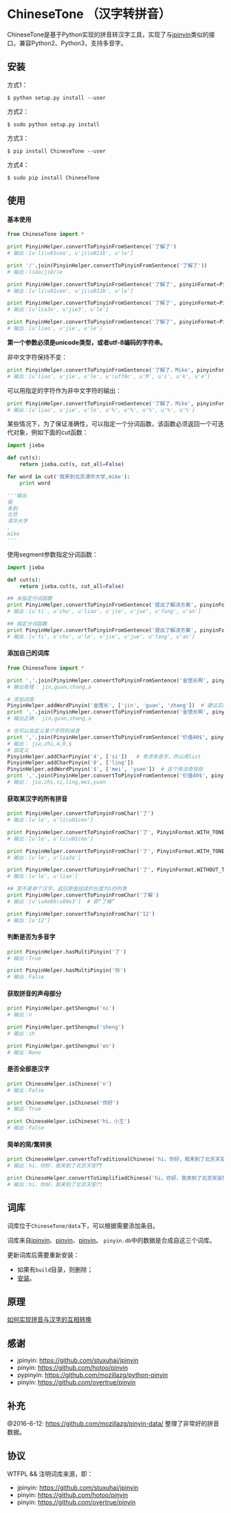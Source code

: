 # ChineseTone （汉字转拼音）

ChineseTone是基于Python实现的拼音转汉字工具，实现了与[jpinyin](https://github.com/stuxuhai/jpinyin)类似的接口，兼容Python2、Python3，支持多音字。


## 安装

方式1：
```
$ python setup.py install --user
```

方式2：
```
$ sudo python setup.py install
```

方式3：
```
$ pip install ChineseTone --user
```

方式4：
```
$ sudo pip install ChineseTone
```


## 使用

#### 基本使用


```python
from ChineseTone import *

print PinyinHelper.convertToPinyinFromSentence('了解了')
# 输出：[u'li\u01ceo', u'ji\u011b', u'le']

print '/'.join(PinyinHelper.convertToPinyinFromSentence('了解了'))
# 输出：liǎo/jiě/le

print PinyinHelper.convertToPinyinFromSentence('了解了', pinyinFormat=PinyinFormat.WITH_TONE_MARK)
# 输出：[u'li\u01ceo', u'ji\u011b', u'le']

print PinyinHelper.convertToPinyinFromSentence('了解了', pinyinFormat=PinyinFormat.WITH_TONE_NUMBER)
# 输出：[u'lia3o', u'jie3', u'le']

print PinyinHelper.convertToPinyinFromSentence('了解了', pinyinFormat=PinyinFormat.WITHOUT_TONE)
# 输出：[u'liao', u'jie', u'le']
```

__第一个参数必须是unicode类型，或者utf-8编码的字符串。__


非中文字符保持不变：

```python
print PinyinHelper.convertToPinyinFromSentence('了解了，Mike', pinyinFormat=PinyinFormat.WITHOUT_TONE)
# 输出：[u'liao', u'jie', u'le', u'\uff0c', u'M', u'i', u'k', u'e']
```

可以用指定的字符作为非中文字符的输出：
```python
print PinyinHelper.convertToPinyinFromSentence('了解了，Mike', pinyinFormat=PinyinFormat.WITHOUT_TONE, replace='%')
# 输出：[u'liao', u'jie', u'le', u'%', u'%', u'%', u'%', u'%']
```

某些情况下，为了保证准确性，可以指定一个分词函数，该函数必须返回一个可迭代对象，例如下面的cut函数：

```python
import jieba

def cut(s):
    return jieba.cut(s, cut_all=False)

for word in cut('我来到北京清华大学,mike'):
    print word

'''输出
我
来到
北京
清华大学
,
mike
'''
```

使用segment参数指定分词函数：

```python
import jieba

def cut(s):
    return jieba.cut(s, cut_all=False)

## 未指定分词函数
print PinyinHelper.convertToPinyinFromSentence('提出了解决方案', pinyinFormat=PinyinFormat.WITHOUT_TONE)
# 输出：[u'ti', u'chu', u'liao', u'jie', u'jue', u'fang', u'an']

## 指定分词函数
print PinyinHelper.convertToPinyinFromSentence('提出了解决方案', pinyinFormat=PinyinFormat.WITHOUT_TONE, segment=cut)
# 输出：[u'ti', u'chu', u'le', u'jie', u'jue', u'fang', u'an']
```

#### 添加自己的词库
```python
from ChineseTone import *

print ','.join(PinyinHelper.convertToPinyinFromSentence('金馆长啊', pinyinFormat=PinyinFormat.WITHOUT_TONE))
# 输出有错： jin,guan,chang,a

# 添加词库
PinyinHelper.addWordPinyin('金馆长', ['jin', 'guan', 'zhang'])  # 建议实际情况下拼音中加入声调
print ','.join(PinyinHelper.convertToPinyinFromSentence('金馆长啊', pinyinFormat=PinyinFormat.WITHOUT_TONE))
# 输出正确： jin,guan,zhang,a

# 也可以自定义某个字符的读音
print ','.join(PinyinHelper.convertToPinyinFromSentence('价值40$', pinyinFormat=PinyinFormat.WITHOUT_TONE))
# 输出： jia,zhi,4,0,$
# 自定义
PinyinHelper.addCharPinyin('4', ['si'])   # 考虑多音字，所以用list
PinyinHelper.addCharPinyin('0', ['ling'])
PinyinHelper.addWordPinyin('$', ['mei', 'yuan'])  # 这个用法奇怪些
print ','.join(PinyinHelper.convertToPinyinFromSentence('价值40$', pinyinFormat=PinyinFormat.WITHOUT_TONE))
# 输出： jia,zhi,si,ling,mei,yuan
```

#### 获取某汉字的所有拼音
```python
print PinyinHelper.convertToPinyinFromChar('了')
# 输出：[u'le', u'li\u01ceo']

print PinyinHelper.convertToPinyinFromChar('了', PinyinFormat.WITH_TONE_MARK)
# 输出：[u'le', u'li\u01ceo']

print PinyinHelper.convertToPinyinFromChar('了', PinyinFormat.WITH_TONE_NUMBER)
# 输出：[u'le', u'lia3o']

print PinyinHelper.convertToPinyinFromChar('了', PinyinFormat.WITHOUT_TONE)
# 输出：[u'le', u'liao']

## 若不是单个汉字，返回原值组成的长度为1的列表
print PinyinHelper.convertToPinyinFromChar('了解')
# 输出：[u'\u4e86\u89e3']  # 即“了解”

print PinyinHelper.convertToPinyinFromChar('12')
# 输出：[u'12']
```

#### 判断是否为多音字

```python
print PinyinHelper.hasMultiPinyin('了')
# 输出：True

print PinyinHelper.hasMultiPinyin('你')
# 输出：False
```

#### 获取拼音的声母部分

```python
print PinyinHelper.getShengmu('ni')
# 输出：n

print PinyinHelper.getShengmu('sheng')
# 输出：sh

print PinyinHelper.getShengmu('en')
# 输出：None
```

#### 是否全部是汉字

```python
print ChineseHelper.isChinese('n')
# 输出：False

print ChineseHelper.isChinese('你好')
# 输出：True

print ChineseHelper.isChinese('hi，小王')
# 输出：False
```

#### 简单的简/繁转换

```python
print ChineseHelper.convertToTraditionalChinese('hi，你好，我来到了北京天安门')
# 输出：hi，你好，我來到了北京天安門

print ChineseHelper.convertToSimplifiedChinese('hi，你好，我來到了北京天安門')
# 输出：hi，你好，我来到了北京天安门
```

## 词库

词库位于`ChineseTone/data`下，可以根据需要添加条目。 

词库来自[jpinyin](https://github.com/stuxuhai/jpinyin)、[pinyin](https://github.com/overtrue/pinyin)、[pinyin](https://github.com/hotoo/pinyin)。 `pinyin.db`中的数据是合成自这三个词库。

更新词库后需要重新安装：

* 如果有`build`目录，则删除；
* [安装](#安装)。


## 原理

[如何实现拼音与汉字的互相转换](http://www.letiantian.me/2016-02-08-pinyin-hanzi/)

## 感谢

* jpinyin: https://github.com/stuxuhai/jpinyin
* pinyin: https://github.com/hotoo/pinyin
* pypinyin: https://github.com/mozillazg/python-pinyin
* pinyin: https://github.com/overtrue/pinyin

## 补充 
@2016-6-12: https://github.com/mozillazg/pinyin-data/ 整理了非常好的拼音数据。

## 协议
WTFPL  && 注明词库来源，即：

* jpinyin: https://github.com/stuxuhai/jpinyin
* pinyin: https://github.com/hotoo/pinyin
* pinyin: https://github.com/overtrue/pinyin